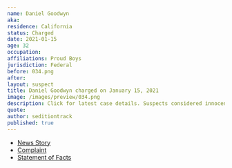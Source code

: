 ```yaml
---
name: Daniel Goodwyn
aka:
residence: California
status: Charged
date: 2021-01-15
age: 32
occupation:
affiliations: Proud Boys
jurisdiction: Federal
before: 034.png
after:
layout: suspect
title: Daniel Goodwyn charged on January 15, 2021
image: /images/preview/034.png
description: Click for latest case details. Suspects considered innocent until proven guilty.
quote:
author: seditiontrack
published: true
---
```


- [News Story](https://www.sfgate.com/crime/article/daniel-goodwyn-sf-proud-boys-capitol-arrests-15877697.php)
- [Complaint](https://assets.documentcloud.org/documents/20456929/1-15-21-us-v-daniel-goodwyn-complaint-statement.pdf)
- [Statement of Facts](https://www.justice.gov/opa/page/file/1362756/download)